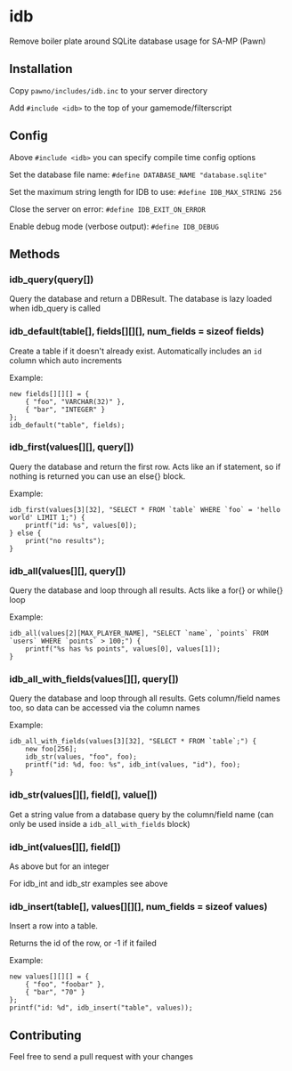 # idb

Remove boiler plate around SQLite database usage for SA-MP (Pawn)

## Installation

Copy `pawno/includes/idb.inc` to your server directory

Add `#include <idb>` to the top of your gamemode/filterscript

## Config

Above `#include <idb>` you can specify compile time config options

Set the database file name:
`#define DATABASE_NAME "database.sqlite"`

Set the maximum string length for IDB to use:
`#define IDB_MAX_STRING 256`

Close the server on error:
`#define IDB_EXIT_ON_ERROR`

Enable debug mode (verbose output):
`#define IDB_DEBUG`

## Methods

### idb_query(query[])

Query the database and return a DBResult. The database is lazy loaded when idb_query is called

### idb_default(table[], fields[][][], num_fields = sizeof fields)

Create a table if it doesn't already exist. Automatically includes an `id` column which auto increments

Example:
```
new fields[][][] = {
    { "foo", "VARCHAR(32)" },
    { "bar", "INTEGER" }
};
idb_default("table", fields);
```

### idb_first(values[][], query[])

Query the database and return the first row. Acts like an if statement, so if nothing is returned you can use an else{} block.

Example:
```
idb_first(values[3][32], "SELECT * FROM `table` WHERE `foo` = 'hello world' LIMIT 1;") {
    printf("id: %s", values[0]);
} else {
    print("no results");
}
```

### idb_all(values[][], query[])

Query the database and loop through all results. Acts like a for{} or while{} loop

Example:
```
idb_all(values[2][MAX_PLAYER_NAME], "SELECT `name`, `points` FROM `users` WHERE `points` > 100;") {
    printf("%s has %s points", values[0], values[1]);
}
```

### idb_all_with_fields(values[][], query[])

Query the database and loop through all results. Gets column/field names too, so data can be accessed via the column names

Example:
```
idb_all_with_fields(values[3][32], "SELECT * FROM `table`;") {
    new foo[256];
    idb_str(values, "foo", foo);
    printf("id: %d, foo: %s", idb_int(values, "id"), foo);
}
```

### idb_str(values[][], field[], value[])

Get a string value from a database query by the column/field name (can only be used inside a `idb_all_with_fields` block)

### idb_int(values[][], field[])

As above but for an integer

For idb_int and idb_str examples see above

### idb_insert(table[], values[][][], num_fields = sizeof values)

Insert a row into a table.

Returns the id of the row, or -1 if it failed

Example:
```
new values[][][] = {
    { "foo", "foobar" },
    { "bar", "70" }
};
printf("id: %d", idb_insert("table", values));
```

## Contributing

Feel free to send a pull request with your changes
